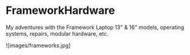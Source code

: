# FrameworkHardware
My adventures with the Framework Laptop 13" &amp; 16" models, operating systems, repairs, modular hardware, etc. 

![images/frameworks.jpg]
